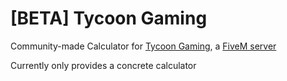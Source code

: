 # [BETA] Tycoon Gaming
Community-made Calculator for [Tycoon Gaming](https://dash.tycoon.community/wiki/), a [FiveM server](http://connect.tycoon.community/)

Currently only provides a concrete calculator
